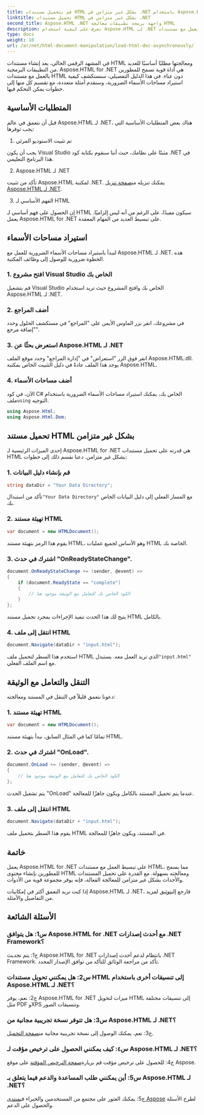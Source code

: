 ```yaml
---
title: قم بتحميل مستندات HTML بشكل غير متزامن في .NET باستخدام Aspose.HTML
linktitle: تحميل مستندات HTML بشكل غير متزامن في .NET
second_title: Aspose.HTML .NET واجهة برمجة تطبيقات معالجة HTML
description: تعرف على كيفية استخدام Aspose.HTML لـ .NET للعمل مع مستندات HTML. دليل خطوة بخطوة مع الأمثلة والأسئلة الشائعة للمطورين.
type: docs
weight: 10
url: /ar/net/html-document-manipulation/load-html-doc-asynchronously/
---
```


في المشهد الرقمي الحالي، يعد إنشاء مستندات HTML ومعالجتها مطلبًا أساسيًا للعديد من التطبيقات البرمجية. Aspose.HTML for .NET هي أداة قوية تسمح للمطورين بالعمل مع مستندات HTML دون عناء. في هذا الدليل التفصيلي، سنستكشف كيفية استيراد مساحات الأسماء الضرورية، وسنقدم أمثلة متعددة، مع تقسيم كل منها إلى خطوات يمكن التحكم فيها.

## المتطلبات الأساسية

قبل أن نتعمق في عالم Aspose.HTML لـ .NET، هناك بعض المتطلبات الأساسية التي يجب توفرها:

1. تم تثبيت الاستوديو المرئي

يجب أن يكون Visual Studio مثبتًا على نظامك، حيث أننا سنقوم بكتابة كود .NET في هذا البرنامج التعليمي.

2. Aspose.HTML لـ .NET

 تأكد من تثبيت Aspose.HTML لمكتبة .NET. يمكنك تنزيله من[صفحة تنزيل Aspose.HTML لـ .NET](https://releases.aspose.com/html/net/).

3. الفهم الأساسي لـ HTML

إن الحصول على فهم أساسي لـ HTML سيكون مفيدًا، على الرغم من أنه ليس إلزاميًا. يعمل Aspose.HTML for .NET على تبسيط العديد من المهام المعقدة.

## استيراد مساحات الأسماء

لنبدأ باستيراد مساحات الأسماء الضرورية للعمل مع Aspose.HTML لـ .NET. هذه الخطوة ضرورية للوصول إلى وظائف المكتبة.

### 1. افتح مشروع Visual Studio الخاص بك

قم بتشغيل Visual Studio الخاص بك وافتح المشروع حيث تريد استخدام Aspose.HTML لـ .NET.

### 2. أضف المراجع

في مشروعك، انقر بزر الماوس الأيمن على "المراجع" في مستكشف الحلول وحدد "إضافة مرجع".

### 3. استعرض بحثًا عن Aspose.HTML لـ .NET

انقر فوق الزر "استعراض" في "إدارة المراجع" وحدد موقع الملف Aspose.HTML.dll. يوجد هذا الملف عادةً في دليل التثبيت الخاص بمكتبة Aspose.HTML.

### 4. أضف مساحات الأسماء

 الآن، في كود C# الخاص بك، يمكنك استيراد مساحات الأسماء الضرورية باستخدام ملف`using` التوجيه.

```csharp
using Aspose.Html;
using Aspose.Html.Dom;
```

## تحميل مستند HTML بشكل غير متزامن

إحدى الميزات الرئيسية لـ Aspose.HTML for .NET هي قدرته على تحميل مستندات HTML بشكل غير متزامن. دعنا نقسم ذلك إلى خطوات:

### 1. قم بإنشاء دليل البيانات

```csharp
string dataDir = "Your Data Directory";
```

 تأكد من استبدال`"Your Data Directory"` مع المسار الفعلي إلى دليل البيانات الخاص بك.

### 2. تهيئة مستند HTML

```csharp
var document = new HTMLDocument();
```

يقوم هذا الرمز بتهيئة مستند HTML، وهو الأساس لجميع عمليات HTML الخاصة بك.

### 3. اشترك في حدث "OnReadyStateChange".

```csharp
document.OnReadyStateChange += (sender, @event) =>
{
    if (document.ReadyState == "complete")
    {
        // الكود الخاص بك للتعامل مع الوثيقة موجود هنا
    }
};
```

يتيح لك هذا الحدث تنفيذ الإجراءات بمجرد تحميل مستند HTML بالكامل.

### 4. انتقل إلى ملف HTML

```csharp
document.Navigate(dataDir + "input.html");
```

 استخدم هذا السطر لتحميل ملف HTML الذي تريد العمل معه. يستبدل`"input.html"` مع اسم الملف الفعلي.

## التنقل والتعامل مع الوثيقة

دعونا نتعمق قليلاً في التنقل في المستند ومعالجته:

### 1. تهيئة مستند HTML

```csharp
var document = new HTMLDocument();
```

تمامًا كما في المثال السابق، نبدأ بتهيئة مستند HTML.

### 2. اشترك في حدث "OnLoad".

```csharp
document.OnLoad += (sender, @event) =>
{
    // الكود الخاص بك للتعامل مع الوثيقة موجود هنا
};
```

يتم تشغيل الحدث "OnLoad" عندما يتم تحميل المستند بالكامل ويكون جاهزًا للمعالجة.

### 3. انتقل إلى ملف HTML

```csharp
document.Navigate(dataDir + "input.html");
```

يقوم هذا السطر بتحميل ملف HTML في المستند، ويكون جاهزًا للمعالجة.

## خاتمة

يعمل Aspose.HTML for .NET على تبسيط العمل مع مستندات HTML، مما يسمح للمطورين بإنشاء محتوى HTML ومعالجته بسهولة. مع القدرة على تحميل المستندات والأحداث بشكل غير متزامن للمعالجة الفعالة، فإنه يوفر مجموعة قوية من الأدوات.

 إذا كنت تريد التعمق أكثر في إمكانيات Aspose.HTML لـ .NET، فارجع إلى[توثيق](https://reference.aspose.com/html/net/) لمزيد من التفاصيل والأمثلة.

## الأسئلة الشائعة

### س1: هل يتوافق Aspose.HTML for .NET مع أحدث إصدارات .NET Framework؟

ج1: يتم تحديث Aspose.HTML for .NET بانتظام لدعم أحدث إصدارات .NET Framework. تأكد من مراجعة الوثائق للتأكد من توافق الإصدار المحدد.

### س2: هل يمكنني تحويل مستندات HTML إلى تنسيقات أخرى باستخدام Aspose.HTML لـ .NET؟

ج2: نعم، يوفر Aspose.HTML for .NET ميزات لتحويل HTML إلى تنسيقات مختلفة مثل PDF وXPS وتنسيقات الصور.

### س3: هل تتوفر نسخة تجريبية مجانية من Aspose.HTML لـ .NET؟

 ج3: نعم، يمكنك الوصول إلى نسخة تجريبية مجانية من[صفحة التحميل](https://releases.aspose.com/).

### س٤: كيف يمكنني الحصول على ترخيص مؤقت لـ Aspose.HTML لـ .NET؟

 ج4: للحصول على ترخيص مؤقت قم بزيارة[صفحة الترخيص المؤقتة](https://purchase.aspose.com/temporary-license/) على موقع Aspose.

### س5: أين يمكنني طلب المساعدة والدعم فيما يتعلق بـ Aspose.HTML لـ .NET؟

 ج5: يمكنك العثور على مجتمع من المستخدمين والخبراء في[منتدى Aspose](https://forum.aspose.com/) لطرح الأسئلة والحصول على الدعم.